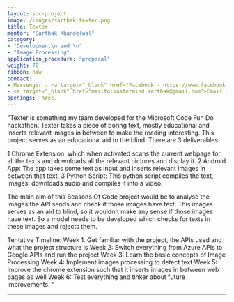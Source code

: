 ```yaml
---
layout: soc-project
image: /images/sarthak-texter.png
title: Texter
mentor: "Sarthak Khandelwal"
category:
- "Development\n and \n"
- "Image Processing"
application_procedure: "proposal"
weight: 70
ribbon: new
contact:
- Messenger - <a target="_blank" href="Facebook - https://www.facebook.com/mastermind.sarthak>Sarthak Khandelwal</a>
- <a target="_blank" href="mailto:mastermind.sarthak@gmail.com">Email ID</a> - mastermind.sarthak@gmail.com
openings: Three.
---
```


"Texter is something my team developed for the Microsoft Code Fun Do hackathon. Texter takes a piece of boring text, mostly educational and inserts relevant images in between to make the reading interesting. This project serves as an educational aid to the blind. There are 3 deliverables:

1 Chrome Extension: which when activated scans the current webpage for all the texts and downloads all the relevant pictures and display it.
2 Android App: The app takes some text as input and inserts relevant images in between that text.
3 Python Script: This python script compiles the text, images, downloads audio and compiles it into a video. 

The main aim of this Seasons Of Code project would be to analyse the images the API sends and check if those images have text. This images serves as an aid to blind, so it wouldn't make any sense if those images have text. So a model needs to be developed which checks for texts in these images and rejects them.

Tentative Timeline:
Week 1: Get familiar with the project, the APIs used and what the project structure is
Week 2: Switch everything from Azure APIs to Google APIs and run the project
Week 3: Learn the basic concepts of Image Processing 
Week 4: Implement images processing to detect text
Week 5: Improve the chrome extension such that it inserts images in between web pages as well
Week 6: Test everything and tinker about future improvements. "

---
